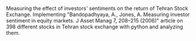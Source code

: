 Measuring the effect of investors' sentiments on the return of Tehran Stock Exchange. Implementing "Bandopadhyaya, A., Jones, A. Measuring investor sentiment in equity markets. J Asset Manag 7, 208–215 (2006)" article on 398 different stocks in Tehran stock exchange with python and analyzing them.
